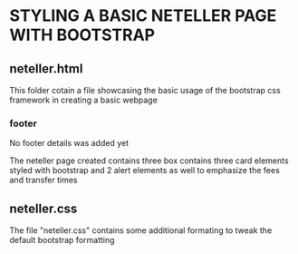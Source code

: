 # STYLING A BASIC NETELLER PAGE WITH BOOTSTRAP

## neteller.html
This folder cotain a file showcasing the basic usage of the bootstrap css framework in creating a basic webpage
### footer
No footer details was added yet

The neteller page created contains three box contains three card elements styled with bootstrap and 2 alert elements as well to emphasize the fees and transfer times

## neteller.css
The file "neteller.css" contains some additional formating to tweak the default bootstrap formatting
